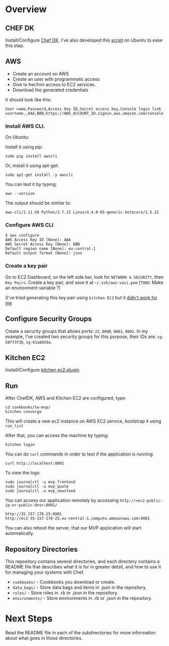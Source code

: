 # Overview

## CHEF DK

Install/Configure [Chef DK](https://docs.chef.io/install_dk.html).
I've also developed this [script](https://gist.github.com/valterhenrique/b0d2039ca58bf5bcc81ac25b74fb52cb) on Ubuntu to ease this step.

## AWS

* Create an account on AWS
* Create an user with programmatic access
* Give to her/him access to EC2 services.
* Download the generated credentials

It should look like this:

    User name,Password,Access key ID,Secret access key,Console login link
    username,,AAA,BBB,https://AWS_ACCOUNT_ID.signin.aws.amazon.com/console

### Install AWS CLI.

On Ubuntu:

Install it using pip:

    sudo pip install awscli  

Or, install it using apt-get:

    sudo apt-get install -y awscli

You can test it by typing:

    aws --version

The output should be similar to:

    aws-cli/1.11.58 Python/2.7.12 Linux/4.4.0-65-generic botocore/1.5.21

### Configure AWS CLI

    $ aws configure
    AWS Access Key ID [None]: AAA
    AWS Secret Access Key [None]: BBB
    Default region name [None]: eu-central-1
    Default output format [None]: json

### Create a key pair

Go to EC2 Dashboard, on the left side bar, look for `NETWORK & SECURITY`, then `Key Pairs`.
Create a key pair, and save it at `~/.ssh/aws-vasi.pem` (`TODO`: Make an environment variable ?)

(I've tried generating this key pair using `kitchen EC2` but it [didn't work for me](https://github.com/test-kitchen/kitchen-docker/issues/202)

## Configure Security Groups

Create a security groups that allows ports: `22`, `8000`, `8001`, `8002`.
In my example, I've created two security groups for this purpose, their IDs are: `sg-50ff3f3b`, `sg-61a6650a`.

## Kitchen EC2

Install/Configure [kitchen ec2 plugin](https://github.com/test-kitchen/kitchen-ec2#initial-setup)

## Run

After ChefDK, AWS and Kitchen EC2 are configured, type:

    cd cookbooks/tw-mvp/
    kitchen converge

This will create a new ec2 instance on AWS EC2 service, bootstrap it using `run_list`

After that, you can access the machine by typing:

    kitchen login

You can do `curl` commands in order to test if the application is running:

    curl http://localhost:8001

To view the logs:

    sudo journalctl -u mvp_frontend
    sudo journalctl -u mvp_quote
    sudo journalctl -u mvp_newsfeed


You can access our application remotely by accessing `http://<ec2-public-ip-or-public-dns>:8001/`

    http://35.157.178.25:8001
    http://ec2-35-157-178-25.eu-central-1.compute.amazonaws.com:8001


You can also reboot the server, that our MVP application will start automatically.

## Repository Directories

This repository contains several directories, and each directory contains a README file that describes what it is for in greater detail, and how to use it for managing your systems with Chef.

- `cookbooks/` - Cookbooks you download or create.
- `data_bags/` - Store data bags and items in .json in the repository.
- `roles/` - Store roles in .rb or .json in the repository.
- `environments/` - Store environments in .rb or .json in the repository.

# Next Steps

Read the README file in each of the subdirectories for more information about what goes in those directories.
